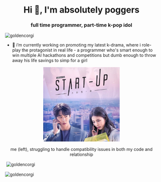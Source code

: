 <h1 align="center">Hi 👋, I'm absolutely poggers</h1>

<h3 align="center">full time programmer, part-time k-pop idol</h3>

<p align="left"> <img src="https://komarev.com/ghpvc/?username=goldencorgi&label=Profile%20views&color=0e75b6&style=flat" alt="goldencorgi" /> </p>


- 🔭 i’m currently working on promoting my latest k-drama, where i role-play the protagonist in real life - a programmer who's smart enough to win multiple AI hackathons and competitions but dumb enough to throw away his life savings to simp for a girl

<p align="center"> <img src="https://github.com/GoldenCorgi/goldencorgi/blob/main/pog.jpg?raw=true" alt="poggers" width="50%"/> </p>
<p align="center"> me (left), struggling to handle compatibility issues in both my code and relationship </p>

<p>&nbsp;<img align="center" src="https://github-readme-stats.vercel.app/api?username=goldencorgi&show_icons=true&locale=en&count_private=true&hide=stars&theme=tokyonight" alt="goldencorgi" /></p>

<p><img align="center" src="https://github-readme-streak-stats.herokuapp.com/?user=goldencorgi&" alt="goldencorgi" /></p>
